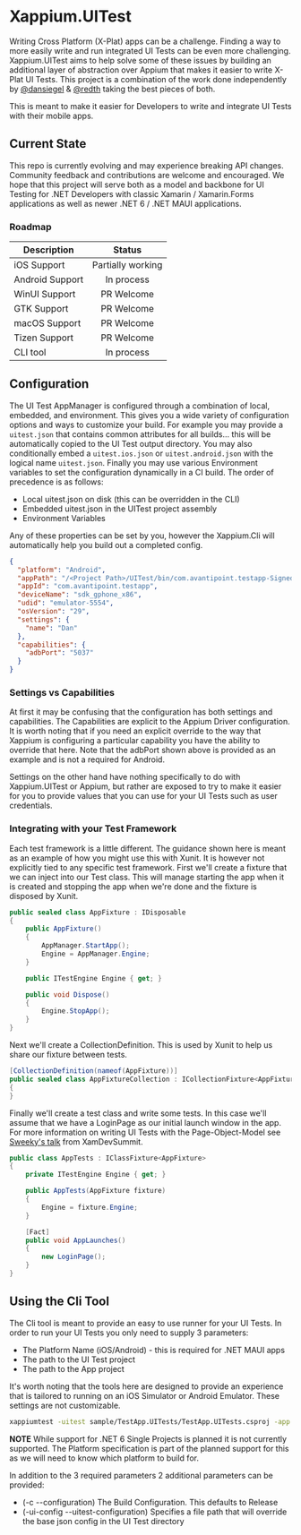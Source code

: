 # Xappium.UITest

Writing Cross Platform (X-Plat) apps can be a challenge. Finding a way to more easily write and run integrated UI Tests can be even more challenging. Xappium.UITest aims to help solve some of these issues by building an additional layer of abstraction over Appium that makes it easier to write X-Plat UI Tests. This project is a combination of the work done independently by [@dansiegel](https://github.com/sponsors/dansiegel) & [@redth](https://github.com/redth) taking the best pieces of both.

This is meant to make it easier for Developers to write and integrate UI Tests with their mobile apps.

## Current State

This repo is currently evolving and may experience breaking API changes. Community feedback and contributions are welcome and encouraged. We hope that this project will serve both as a model and backbone for UI Testing for .NET Developers with classic Xamarin / Xamarin.Forms applications as well as newer .NET 6 / .NET MAUI applications.

### Roadmap

| Description | Status |
|-------------|:------:|
| iOS Support | Partially working |
| Android Support | In process |
| WinUI Support | PR Welcome |
| GTK Support | PR Welcome |
| macOS Support | PR Welcome |
| Tizen Support | PR Welcome |
| CLI tool | In process |

## Configuration

The UI Test AppManager is configured through a combination of local, embedded, and environment. This gives you a wide variety of configuration options and ways to customize your build. For example you may provide a `uitest.json` that contains common attributes for all builds... this will be automatically copied to the UI Test output directory. You may also conditionally embed a `uitest.ios.json` or `uitest.android.json` with the logical name `uitest.json`. Finally you may use various Environment variables to set the configuration dynamically in a CI build. The order of precedence is as follows:

- Local uitest.json on disk (this can be overridden in the CLI)
- Embedded uitest.json in the UITest project assembly
- Environment Variables

Any of these properties can be set by you, however the Xappium.Cli will automatically help you build out a completed config.

```json
{
  "platform": "Android",
  "appPath": "/<Project Path>/UITest/bin/com.avantipoint.testapp-Signed.apk",
  "appId": "com.avantipoint.testapp",
  "deviceName": "sdk_gphone_x86",
  "udid": "emulator-5554",
  "osVersion": "29",
  "settings": {
    "name": "Dan"
  },
  "capabilities": {
    "adbPort": "5037"
  }
}
```

### Settings vs Capabilities

At first it may be confusing that the configuration has both settings and capabilities. The Capabilities are explicit to the Appium Driver configuration. It is worth noting that if you need an explicit override to the way that Xappium is configuring a particular capability you have the ability to override that here. Note that the adbPort shown above is provided as an example and is not a required for Android.

Settings on the other hand have nothing specifically to do with Xappium.UITest or Appium, but rather are exposed to try to make it easier for you to provide values that you can use for your UI Tests such as user credentials.

### Integrating with your Test Framework

Each test framework is a little different. The guidance shown here is meant as an example of how you might use this with Xunit. It is however not explicitly tied to any specific test framework. First we'll create a fixture that we can inject into our Test class. This will manage starting the app when it is created and stopping the app when we're done and the fixture is disposed by Xunit.

```cs
public sealed class AppFixture : IDisposable
{
    public AppFixture()
    {
        AppManager.StartApp();
        Engine = AppManager.Engine;
    }

    public ITestEngine Engine { get; }

    public void Dispose()
    {
        Engine.StopApp();
    }
}
```

Next we'll create a CollectionDefinition. This is used by Xunit to help us share our fixture between tests.

```cs
[CollectionDefinition(nameof(AppFixture))]
public sealed class AppFixtureCollection : ICollectionFixture<AppFixture>
{
}
```

Finally we'll create a test class and write some tests. In this case we'll assume that we have a LoginPage as our initial launch window in the app. For more information on writing UI Tests with the Page-Object-Model see [Sweeky's talk](https://www.youtube.com/watch?v=4VR861BWkiU) from XamDevSummit.

```cs
public class AppTests : IClassFixture<AppFixture>
{
    private ITestEngine Engine { get; }

    public AppTests(AppFixture fixture)
    {
        Engine = fixture.Engine;
    }

    [Fact]
    public void AppLaunches()
    {
        new LoginPage();
    }
}
```

## Using the Cli Tool

The Cli tool is meant to provide an easy to use runner for your UI Tests. In order to run your UI Tests you only need to supply 3 parameters:

- The Platform Name (iOS/Android) - this is required for .NET MAUI apps
- The path to the UI Test project
- The path to the App project

It's worth noting that the tools here are designed to provide an experience that is tailored to running on an iOS Simulator or Android Emulator. These settings are not customizable.

```bash
xappiumtest -uitest sample/TestApp.UITests/TestApp.UITests.csproj -app sample/TestApp.iOS/TestApp.iOS.csproj
```

**NOTE** While support for .NET 6 Single Projects is planned it is not currently supported. The Platform specification is part of the planned support for this as we will need to know which platform to build for.

In addition to the 3 required parameters 2 additional parameters can be provided:

- (-c --configuration) The Build Configuration. This defaults to Release
- (-ui-config --uitest-configuration) Specifies a file path that will override the base json config in the UI Test directory
